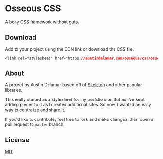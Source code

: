 # Osseous CSS

A bony CSS framework without guts.

## Download

Add to your project using the CDN link or download the CSS file.

```css
<link rel="stylesheet" href="https://austindelamar.com/osseous/css/osseous.min.css">
```

## About

A project by Austin Delamar based off of [Skeleton](https://github.com/dhg/Skeleton) and other popular libraries.

This really started as a stylesheet for my porfolio site. But as I've kept adding pieces to it as I created additional sites. So now, I wanted an easy way to centralize and share it.

If you'd like to contribute, feel free to fork and make changes, then open a pull request to `master` branch.

## License

[MIT](/LICENSE)